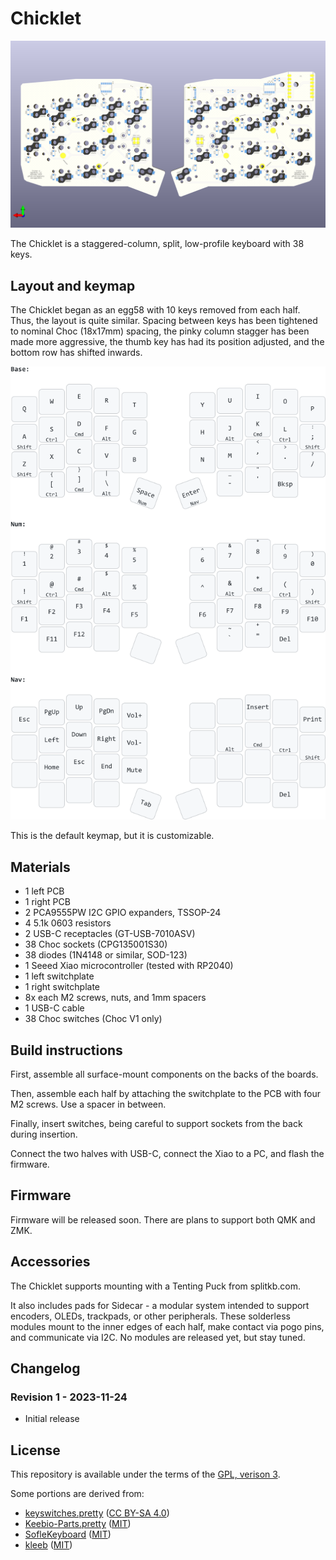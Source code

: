 # Chicklet

![render](images/chicklet-v1.png)

The Chicklet is a staggered-column, split, low-profile keyboard with 38 keys.

## Layout and keymap

The Chicklet began as an egg58 with 10 keys removed from each half. Thus, the layout is quite similar. Spacing between
keys has been tightened to nominal Choc (18x17mm) spacing, the pinky column stagger has been made more aggressive, the
thumb key has had its position adjusted, and the bottom row has shifted inwards.

![keymap](images/keymap.png)

This is the default keymap, but it is customizable.

## Materials

- 1 left PCB
- 1 right PCB
- 2 PCA9555PW I2C GPIO expanders, TSSOP-24
- 4 5.1k 0603 resistors
- 2 USB-C receptacles (GT-USB-7010ASV)
- 38 Choc sockets (CPG135001S30)
- 38 diodes (1N4148 or similar, SOD-123)
- 1 Seeed Xiao microcontroller (tested with RP2040)
- 1 left switchplate
- 1 right switchplate
- 8x each M2 screws, nuts, and 1mm spacers
- 1 USB-C cable
- 38 Choc switches (Choc V1 only)

## Build instructions

First, assemble all surface-mount components on the backs of the boards.

Then, assemble each half by attaching the switchplate to the PCB with four M2 screws. Use a spacer in between.

Finally, insert switches, being careful to support sockets from the back during insertion.

Connect the two halves with USB-C, connect the Xiao to a PC, and flash the firmware.

## Firmware

Firmware will be released soon. There are plans to support both QMK and ZMK.

## Accessories

The Chicklet supports mounting with a Tenting Puck from splitkb.com.

It also includes pads for Sidecar - a modular system intended to support encoders, OLEDs, trackpads, or other peripherals. These solderless modules
mount to the inner edges of each half, make contact via pogo pins, and communicate via I2C. No modules are released yet, but stay tuned.

## Changelog

### Revision 1 - 2023-11-24

- Initial release

## License

This repository is available under the terms of the [GPL, verison 3](LICENSE).

Some portions are derived from:

- [keyswitches.pretty](https://github.com/daprice/keyswitches.pretty) ([CC BY-SA 4.0](https://creativecommons.org/licenses/by-sa/4.0/))
- [Keebio-Parts.pretty](https://github.com/keebio/Keebio-Parts.pretty) ([MIT](https://github.com/keebio/Keebio-Parts.pretty/blob/master/LICENSE))
- [SofleKeyboard](https://github.com/josefadamcik/SofleKeyboard) ([MIT](https://github.com/josefadamcik/SofleKeyboard/blob/master/LICENSE))
- [kleeb](https://github.com/crides/kleeb/) ([MIT](https://github.com/crides/kleeb/blob/master/LICENSE))
